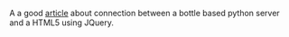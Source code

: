 A a good [article](http://oz123.github.io/writings/2015-08-17-AJAX-with-bottle.py/) about connection between a bottle based python server and a HTML5 using JQuery.
